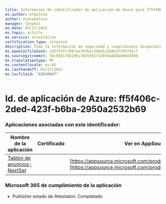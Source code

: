 ```yaml
---
title: Información de identificador de aplicación de Azure para ff5f406c-2ded-423f-b6ba-2950a2532b69
ms.author: elmalova
author: elenamalova
manager: tonybal
ms.date: 03/17/2022
ms.topic: article
ms.service: attestation
certification_type: attested
description: Toda la información de seguridad y cumplimiento disponible para ff5f406c-2ded-423f-b6ba-2950a2532b69.
ms.openlocfilehash: 1d23fdfcf80fae787b1c256e51260e37f93741c7
ms.sourcegitcommit: 58c50d1704196178455927329748485b40dd7880
ms.translationtype: MT
ms.contentlocale: es-ES
ms.lasthandoff: 03/17/2022
ms.locfileid: "63549047"
---
```

# <a name="azure-app-id-ff5f406c-2ded-423f-b6ba-2950a2532b69"></a>Id. de aplicación de Azure: ff5f406c-2ded-423f-b6ba-2950a2532b69


### <a name="apps-associated-with-this-id"></a>Aplicaciones asociadas con este identificador:
| **Nombre de la aplicación** | **Certificado** | **Ver en AppSource** |
|--------------|---------------|-----------------------|
| [Tablón de anuncios- NextSet](../forward/WA200002122.md) |  | [https://appsource.microsoft.com/product/office/WA200002122](https://appsource.microsoft.com/product/office/WA200002122) |

### <a name="microsoft-365-app-compliance-status"></a>Microsoft 365 de cumplimiento de la aplicación
- Publisher estado de Attestaton: Completado
